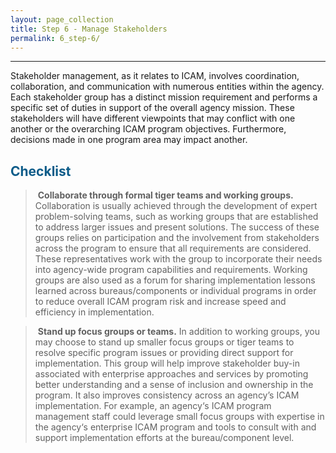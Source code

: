 ```yaml
---
layout: page_collection
title: Step 6 - Manage Stakeholders
permalink: 6_step-6/
---
```

<script>
$(function() {
  $( "#accordion" ).accordion({
    heightStyle: "content",
    collapsible: "true",
    active: "false"
  });
});
</script>

<script src="https://use.fontawesome.com/e20c671b68.js"></script>
-----------------------------------------------------------

Stakeholder management, as it relates to ICAM, involves coordination, collaboration, and communication with numerous entities within the agency. Each stakeholder group has a distinct mission requirement and performs a specific set of duties in support of the overall agency mission. These stakeholders will have different viewpoints that may conflict with one another or the overarching ICAM program objectives. Furthermore, decisions made in one program area may impact another.

## <span style="color: #0C5C89">**Checklist**</span>

> <i class="fa fa-check-square-o"></i> &nbsp;**Collaborate through formal tiger teams and working groups.** Collaboration is usually achieved through the development of expert problem-solving teams, such as working groups that are established to address larger issues and present solutions. The success of these groups relies on participation and the involvement from stakeholders across the program to ensure that all requirements are considered. These representatives work with the group to incorporate their needs into agency-wide program capabilities and requirements. Working groups are also used as a forum for sharing implementation lessons learned across bureaus/components or individual programs in order to reduce overall ICAM program risk and increase speed and efficiency in implementation.

> <i class="fa fa-check-square-o"></i> &nbsp;**Stand up focus groups or teams.** In addition to working groups, you may choose to stand up smaller focus groups or tiger teams to resolve specific program issues or providing direct support for implementation. This group will help improve stakeholder buy-in associated with enterprise approaches and services by promoting better understanding and a sense of inclusion and ownership in the program. It also improves consistency across an agency’s ICAM implementation.  For example, an agency‘s ICAM program management staff could leverage small focus groups with expertise in the agency‘s enterprise ICAM program and tools to consult with and support implementation efforts at the bureau/component level.



















